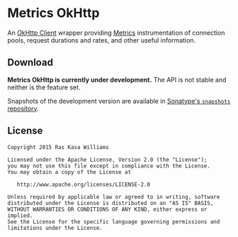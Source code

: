 Metrics OkHttp
==============

An [OkHttp Client][okhttp] wrapper providing [Metrics][metrics] instrumentation of connection pools, 
request durations and rates, and other useful information.

Download
--------

**Metrics OkHttp is currently under development.**  The API is not stable and neither is the feature set.

Snapshots of the development version are available in [Sonatype's `snapshots` repository][sonatype].

License
-------

    Copyright 2015 Ras Kasa Williams

    Licensed under the Apache License, Version 2.0 (the "License");
    you may not use this file except in compliance with the License.
    You may obtain a copy of the License at

       http://www.apache.org/licenses/LICENSE-2.0

    Unless required by applicable law or agreed to in writing, software
    distributed under the License is distributed on an "AS IS" BASIS,
    WITHOUT WARRANTIES OR CONDITIONS OF ANY KIND, either express or implied.
    See the License for the specific language governing permissions and
    limitations under the License.
  
  [metrics]: https://dropwizard.github.io/metrics/3.1.0/
  [okhttp]: http://square.github.io/okhttp/
  [sonatype]: https://oss.sonatype.org/content/repositories/snapshots/
